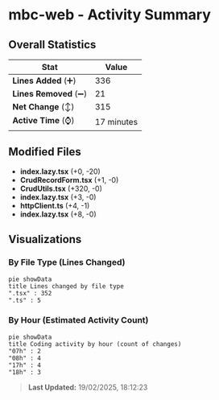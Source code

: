 # mbc-web - Activity Summary 

## Overall Statistics

| Stat                   | Value                                                             |
| ---------------------- | ----------------------------------------------------------------- |
| **Lines Added** (➕)   | 336                                          |
| **Lines Removed** (➖) | 21                                        |
| **Net Change** (↕)    | 315                |
| **Active Time** (⌚)   | 17 minutes |


## Modified Files
- **index.lazy.tsx** (+0, -20)
- **CrudRecordForm.tsx** (+1, -0)
- **CrudUtils.tsx** (+320, -0)
- **index.lazy.tsx** (+3, -0)
- **httpClient.ts** (+4, -1)
- **index.lazy.tsx** (+8, -0)

## Visualizations

### By File Type (Lines Changed)

```mermaid
pie showData
title Lines changed by file type
".tsx" : 352
".ts" : 5
```

### By Hour (Estimated Activity Count)

```mermaid
pie showData
title Coding activity by hour (count of changes)
"07h" : 2
"08h" : 4
"17h" : 4
"18h" : 3
```


> **Last Updated:** 19/02/2025, 18:12:23